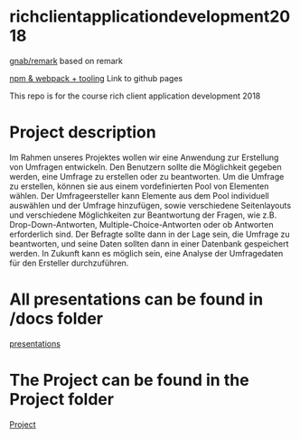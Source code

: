 # richclientapplicationdevelopment2018
[gnab/remark](https://github.com/gnab/remark) based on remark

[npm & webpack + tooling](https://sl4d1c.github.io/richclientapplicationdevelopment2018/) Link to github pages

This repo is for the course rich client application development 2018

# Project description
Im Rahmen unseres Projektes wollen wir eine Anwendung zur Erstellung von Umfragen entwickeln. Den Benutzern sollte die Möglichkeit gegeben werden, eine Umfrage zu erstellen oder zu beantworten. Um die Umfrage zu erstellen, können sie aus einem vordefinierten Pool von Elementen wählen. Der Umfrageersteller kann Elemente aus dem Pool individuell auswählen und der Umfrage hinzufügen, sowie verschiedene Seitenlayouts und verschiedene Möglichkeiten zur Beantwortung der Fragen, wie z.B. Drop-Down-Antworten, Multiple-Choice-Antworten oder ob Antworten erforderlich sind. Der Befragte sollte dann in der Lage sein, die Umfrage zu beantworten, und seine Daten sollten dann in einer Datenbank gespeichert werden. In Zukunft kann es möglich sein, eine Analyse der Umfragedaten für den Ersteller durchzuführen.

# All presentations can be found in /docs folder
[presentations](https://github.com/sl4d1c/richclientapplicationdevelopment2018/tree/master/docs)


# The Project can be found in the Project folder
[Project](https://github.com/sl4d1c/richclientapplicationdevelopment2018/tree/master/Project)
